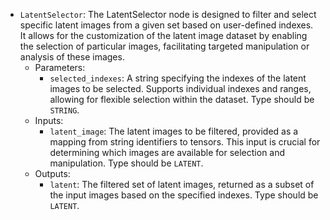 - `LatentSelector`: The LatentSelector node is designed to filter and select specific latent images from a given set based on user-defined indexes. It allows for the customization of the latent image dataset by enabling the selection of particular images, facilitating targeted manipulation or analysis of these images.
    - Parameters:
        - `selected_indexes`: A string specifying the indexes of the latent images to be selected. Supports individual indexes and ranges, allowing for flexible selection within the dataset. Type should be `STRING`.
    - Inputs:
        - `latent_image`: The latent images to be filtered, provided as a mapping from string identifiers to tensors. This input is crucial for determining which images are available for selection and manipulation. Type should be `LATENT`.
    - Outputs:
        - `latent`: The filtered set of latent images, returned as a subset of the input images based on the specified indexes. Type should be `LATENT`.

